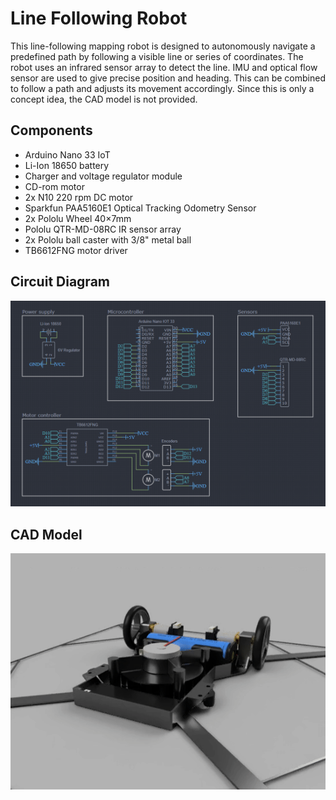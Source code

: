 # Line Following Robot

This line-following mapping robot is designed to autonomously navigate a predefined path by following a visible line or series of coordinates. 
The robot uses an infrared sensor array to detect the line. IMU and optical flow sensor are used to give precise position and heading.
This can be combined to follow a path and adjusts its movement accordingly. Since this is only a concept idea, the CAD model is not provided.

## Components 
* Arduino Nano 33 IoT
* Li-Ion 18650 battery
* Charger and voltage regulator module
* CD-rom motor
* 2x N10 220 rpm DC motor
* Sparkfun PAA5160E1 Optical Tracking Odometry Sensor
* 2x Pololu Wheel 40×7mm
* Pololu QTR-MD-08RC IR sensor array
* 2x Pololu ball caster with 3/8" metal ball
* TB6612FNG motor driver

## Circuit Diagram
![Schematic](docs/assets/circuit_diagram.png)


## CAD Model
![Spinning Robot](docs/assets/cad_model_spin.gif)


